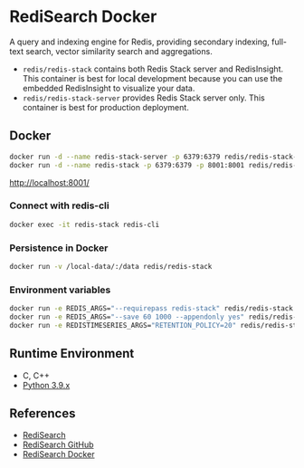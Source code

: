 # RediSearch Docker

A query and indexing engine for Redis, providing secondary indexing, full-text search, vector similarity search and aggregations.

- `redis/redis-stack` contains both Redis Stack server and RedisInsight. This container is best for local development because you can use the embedded RedisInsight to visualize your data.
- `redis/redis-stack-server` provides Redis Stack server only. This container is best for production deployment.

## Docker
```sh
docker run -d --name redis-stack-server -p 6379:6379 redis/redis-stack-server
docker run -d --name redis-stack -p 6379:6379 -p 8001:8001 redis/redis-stack
```
[http://localhost:8001/](http://localhost:8001/)

### Connect with redis-cli
```sh
docker exec -it redis-stack redis-cli
```

### Persistence in Docker
```sh
docker run -v /local-data/:/data redis/redis-stack
```

### Environment variables
```sh
docker run -e REDIS_ARGS="--requirepass redis-stack" redis/redis-stack
docker run -e REDIS_ARGS="--save 60 1000 --appendonly yes" redis/redis-stack
docker run -e REDISTIMESERIES_ARGS="RETENTION_POLICY=20" redis/redis-stack
```

## Runtime Environment
- C, C++
- [Python 3.9.x](https://www.python.org/downloads/)

## References
- [RediSearch](https://redis.io/docs/stack/search/)
- [RediSearch GitHub](https://github.com/RediSearch/RediSearch)
- [RediSearch Docker](https://redis.io/docs/install/install-stack/docker/)